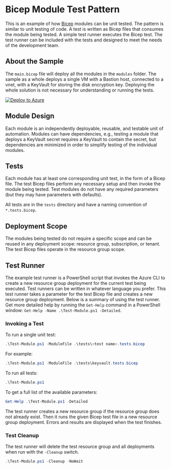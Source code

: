 # Bicep Module Test Pattern

This is an example of how [Bicep](https://aka.ms/bicep) modules can be unit tested. The pattern is similar to unit testing of code. A test is written as Bicep files that consumes the module being tested. A simple test runner executes the Bicep test. The test runner can be included with the tests and designed to meet the needs of the development team.

## About the Sample

The `main.bicep` file will deploy all the modules in the `modules` folder. The sample as a whole deploys a single VM with a Bastion host, connected to a vnet, with a KeyVault for storing the disk encryption key. Deploying the whole solution is not necessary for understanding or running the tests.

[![Deploy to Azure](https://aka.ms/deploytoazurebutton)](https://portal.azure.com/#create/Microsoft.Template/uri/https%3A%2F%2Fraw.githubusercontent.com%2Fbrooke-hamilton%2Fbicep-test-pattern%2Fmain%2Fmain.json)

## Module Design

Each module is an independently deployable, reusable, and testable unit of automation. Modules can have dependencies, e.g., testing a module that deploys a KeyVault secret requires a KeyVault to contain the secret, but dependencies are minimized in order to simplify testing of the individual modules.

## Tests

Each module has at least one corresponding unit test, in the form of a Bicep file. The test Bicep files perform any necessary setup and then invoke the module being tested. Test modules do not have any required parameters (but they may have parameters with defaults).

All tests are in the `tests` directory and have a naming convention of `*.tests.bicep`.

## Deployment Scope

The modules being tested do not require a specific scope and can be reused in any deployment scope: resource group, subscription, or tenant. The test Bicep files operate in the resource group scope.

## Test Runner

The example test runner is a PowerShell script that invokes the Azure CLI to create a new resource group deployment for the current test being executed. Test runners can be written in whatever language you prefer. This test runner takes a parameter for the test Bicep file and creates a new resource group deployment. Below is a summary of using the test runner. Get more detailed help by running the `Get-Help` command in a PowerShell window: `Get-Help -Name .\Test-Module.ps1 -Detailed`.

### Invoking a Test

To run a single unit test:

```PowerShell
.\Test-Module.ps1 -ModuleFile .\tests\<test name>.tests.bicep
```

For example:

```PowerShell
.\Test-Module.ps1 -ModuleFile .\tests\keyvault.tests.bicep
```

To run all tests:

```PowerShell
.\Test-Module.ps1
```

To get a full list of the available parameters:

```PowerShell
Get-Help .\Test-Module.ps1 -Detailed
```

The test runner creates a new resource group if the resource group does not already exist. Then it runs the given Bicep test file in a new resource group deployment. Errors and results are displayed when the test finishes.

### Test Cleanup

The test runner will delete the test resource group and all deployments when run with the `-Cleanup` switch.

```PowerShell
.\Test-Module.ps1 -Cleanup -NoWait
```
